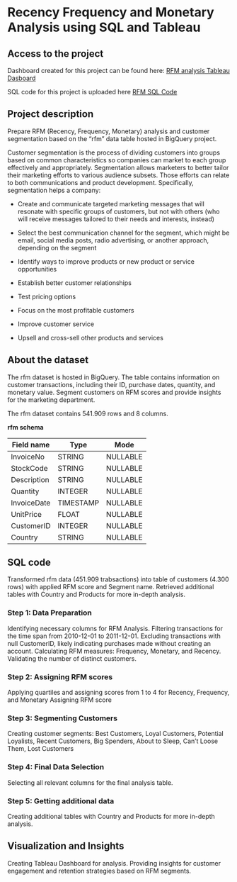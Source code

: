 # Recency Frequency and Monetary Analysis using SQL and Tableau

## Access to the project

Dashboard created for this project can be found here: [RFM analysis Tableau Dasboard](https://public.tableau.com/app/profile/pat.dan/viz/RFMDashboard_2_0/Dashboard1?publish=yes)

SQL code for this project is uploaded here [RFM SQL Code](https://github.com/PatrycjaDanilczuk/RFM-and-Segmentation-using-SQL-and-Tableau/blob/main/RFM_SQL%20code_pdanil)

## Project description
Prepare RFM (Recency, Frequency, Monetary) analysis and customer segmentation based on the “rfm” data table hosted in BigQuery project. 

Customer segmentation is the process of dividing customers into groups based on common characteristics so companies can market to each group effectively and appropriately. 
Segmentation allows marketers to better tailor their marketing efforts to various audience subsets. Those efforts can relate to both communications and product development. 
Specifically, segmentation helps a company:

- Create and communicate targeted marketing messages that will resonate with specific groups of customers, but not with others (who will receive messages tailored to their needs and interests, instead)

- Select the best communication channel for the segment, which might be email, social media posts, radio advertising, or another approach, depending on the segment
  
- Identify ways to improve products or new product or service opportunities

- Establish better customer relationships
  
- Test pricing options
  
- Focus on the most profitable customers
  
- Improve customer service
  
- Upsell and cross-sell other products and services

## About the dataset

The rfm dataset is hosted in BigQuery. The table contains information on customer transactions, including their ID, purchase dates, quantity, and monetary value. Segment customers on RFM scores and provide insights for the marketing department.

The rfm dataset contains 541.909 rows and 8 columns.

**rfm schema**

| Field name | Type | Mode |
|---------------|-----------|-----------|
| InvoiceNo | STRING | NULLABLE |
| StockCode | STRING | NULLABLE |
| Description | STRING | NULLABLE |
| Quantity | INTEGER | NULLABLE |
| InvoiceDate | TIMESTAMP | NULLABLE |	
| UnitPrice | FLOAT | NULLABLE |
| CustomerID | INTEGER | NULLABLE |
| Country | STRING | NULLABLE	|


## SQL code

Transformed rfm data (451.909 trabsactions) into table of customers (4.300 rows) with applied RFM score and Segment name. Retrieved additional tables with Country and Products for more in-depth analysis.

### Step 1: Data Preparation
Identifying necessary columns for RFM Analysis.
Filtering transactions for the time span from 2010-12-01 to 2011-12-01.
Excluding transactions with null CustomerID, likely indicating purchases made without creating an account.
Calculating RFM measures: Frequency, Monetary, and Recency.
Validating the number of distinct customers.
### Step 2: Assigning RFM scores
Applying quartiles and assigning scores from 1 to 4 for Recency, Frequency, and Monetary
Assigning RFM score
### Step 3: Segmenting Customers
Creating customer segments: Best Customers, Loyal Customers, Potential Loyalists, Recent Customers, Big Spenders, About to Sleep, Can’t Loose Them, Lost Customers
### Step 4: Final Data Selection
Selecting all relevant columns for the final analysis table.
### Step 5: Getting additional data
Creating additional tables with Country and Products for more in-depth analysis.

## Visualization and Insights
Creating Tableau Dashboard for analysis.
Providing insights for customer engagement and retention strategies based on RFM segments.
